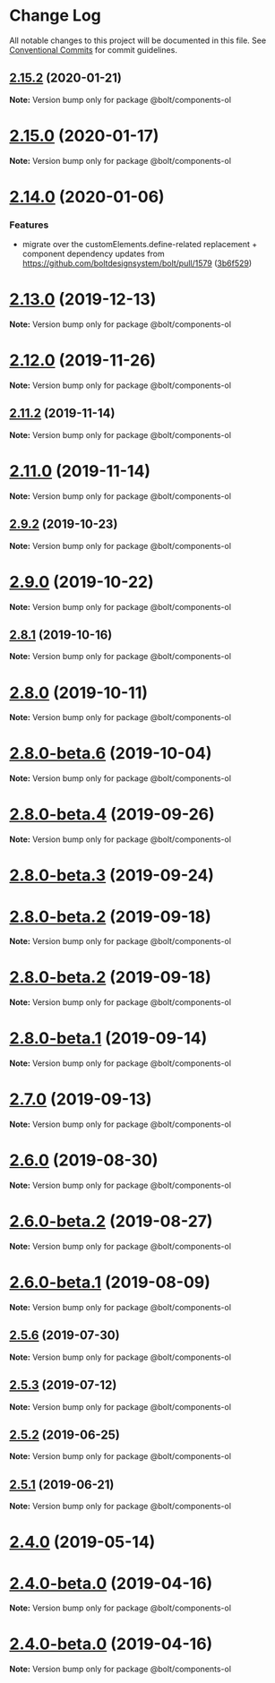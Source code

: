 # Change Log

All notable changes to this project will be documented in this file.
See [Conventional Commits](https://conventionalcommits.org) for commit guidelines.

## [2.15.2](https://github.com/bolt-design-system/bolt/tree/master/packages/components/lists/bolt-ol/compare/v2.15.1...v2.15.2) (2020-01-21)

**Note:** Version bump only for package @bolt/components-ol





# [2.15.0](https://github.com/bolt-design-system/bolt/tree/master/packages/components/lists/bolt-ol/compare/v2.14.3...v2.15.0) (2020-01-17)

**Note:** Version bump only for package @bolt/components-ol





# [2.14.0](https://github.com/bolt-design-system/bolt/tree/master/packages/components/lists/bolt-ol/compare/v2.13.3...v2.14.0) (2020-01-06)


### Features

* migrate over the customElements.define-related replacement + component dependency updates from https://github.com/boltdesignsystem/bolt/pull/1579 ([3b6f529](https://github.com/bolt-design-system/bolt/tree/master/packages/components/lists/bolt-ol/commit/3b6f529))





# [2.13.0](https://github.com/bolt-design-system/bolt/tree/master/packages/components/lists/bolt-ol/compare/v2.12.1...v2.13.0) (2019-12-13)

**Note:** Version bump only for package @bolt/components-ol





# [2.12.0](https://github.com/bolt-design-system/bolt/tree/master/packages/components/lists/bolt-ol/compare/v2.11.4...v2.12.0) (2019-11-26)

**Note:** Version bump only for package @bolt/components-ol





## [2.11.2](https://github.com/bolt-design-system/bolt/tree/master/packages/components/lists/bolt-ol/compare/v2.11.1...v2.11.2) (2019-11-14)

**Note:** Version bump only for package @bolt/components-ol





# [2.11.0](https://github.com/bolt-design-system/bolt/tree/master/packages/components/lists/bolt-ol/compare/v2.10.0...v2.11.0) (2019-11-14)

**Note:** Version bump only for package @bolt/components-ol





## [2.9.2](https://github.com/bolt-design-system/bolt/tree/master/packages/components/lists/bolt-ol/compare/v2.9.1...v2.9.2) (2019-10-23)

**Note:** Version bump only for package @bolt/components-ol





# [2.9.0](https://github.com/bolt-design-system/bolt/tree/master/packages/components/lists/bolt-ol/compare/v2.8.3...v2.9.0) (2019-10-22)

**Note:** Version bump only for package @bolt/components-ol





## [2.8.1](https://github.com/bolt-design-system/bolt/tree/master/packages/components/lists/bolt-ol/compare/v2.8.0...v2.8.1) (2019-10-16)

**Note:** Version bump only for package @bolt/components-ol





# [2.8.0](https://github.com/bolt-design-system/bolt/tree/master/packages/components/lists/bolt-ol/compare/v2.8.0-beta.6...v2.8.0) (2019-10-11)

**Note:** Version bump only for package @bolt/components-ol





# [2.8.0-beta.6](https://github.com/bolt-design-system/bolt/tree/master/packages/components/lists/bolt-ol/compare/v2.8.0-beta.5...v2.8.0-beta.6) (2019-10-04)

**Note:** Version bump only for package @bolt/components-ol





# [2.8.0-beta.4](https://github.com/bolt-design-system/bolt/tree/master/packages/components/lists/bolt-ol/compare/v2.8.0-beta.3...v2.8.0-beta.4) (2019-09-26)

**Note:** Version bump only for package @bolt/components-ol





# [2.8.0-beta.3](https://github.com/bolt-design-system/bolt/tree/master/packages/components/lists/bolt-ol/compare/v2.7.1...v2.8.0-beta.3) (2019-09-24)



# [2.8.0-beta.2](https://github.com/bolt-design-system/bolt/tree/master/packages/components/lists/bolt-ol/compare/v2.7.0...v2.8.0-beta.2) (2019-09-18)

**Note:** Version bump only for package @bolt/components-ol





# [2.8.0-beta.2](https://github.com/bolt-design-system/bolt/tree/master/packages/components/lists/bolt-ol/compare/v2.7.0...v2.8.0-beta.2) (2019-09-18)

**Note:** Version bump only for package @bolt/components-ol





# [2.8.0-beta.1](https://github.com/bolt-design-system/bolt/tree/master/packages/components/lists/bolt-ol/compare/v2.7.0...v2.8.0-beta.1) (2019-09-14)

**Note:** Version bump only for package @bolt/components-ol





# [2.7.0](https://github.com/bolt-design-system/bolt/tree/master/packages/components/lists/bolt-ol/compare/v2.6.0...v2.7.0) (2019-09-13)

**Note:** Version bump only for package @bolt/components-ol





# [2.6.0](https://github.com/bolt-design-system/bolt/tree/master/packages/components/lists/bolt-ol/compare/v2.6.0-beta.2...v2.6.0) (2019-08-30)

**Note:** Version bump only for package @bolt/components-ol





# [2.6.0-beta.2](https://github.com/bolt-design-system/bolt/tree/master/packages/components/lists/bolt-ol/compare/v2.6.0-beta.1...v2.6.0-beta.2) (2019-08-27)

**Note:** Version bump only for package @bolt/components-ol





# [2.6.0-beta.1](https://github.com/bolt-design-system/bolt/tree/master/packages/components/lists/bolt-ol/compare/v2.5.6...v2.6.0-beta.1) (2019-08-09)

**Note:** Version bump only for package @bolt/components-ol





## [2.5.6](https://github.com/bolt-design-system/bolt/tree/master/packages/components/lists/bolt-ol/compare/v2.5.5...v2.5.6) (2019-07-30)

**Note:** Version bump only for package @bolt/components-ol





## [2.5.3](https://github.com/bolt-design-system/bolt/tree/master/packages/components/lists/bolt-ol/compare/v2.5.2...v2.5.3) (2019-07-12)

**Note:** Version bump only for package @bolt/components-ol





## [2.5.2](https://github.com/bolt-design-system/bolt/tree/master/packages/components/lists/bolt-ol/compare/v2.5.1...v2.5.2) (2019-06-25)

**Note:** Version bump only for package @bolt/components-ol





## [2.5.1](https://github.com/bolt-design-system/bolt/tree/master/packages/components/lists/bolt-ol/compare/v2.5.0...v2.5.1) (2019-06-21)

**Note:** Version bump only for package @bolt/components-ol





# [2.4.0](https://github.com/bolt-design-system/bolt/tree/master/packages/components/lists/bolt-ol/compare/v2.3.2...v2.4.0) (2019-05-14)



# [2.4.0-beta.0](https://github.com/bolt-design-system/bolt/tree/master/packages/components/lists/bolt-ol/compare/v2.2.2...v2.4.0-beta.0) (2019-04-16)

**Note:** Version bump only for package @bolt/components-ol





# [2.4.0-beta.0](https://github.com/bolt-design-system/bolt/tree/master/packages/components/lists/bolt-ol/compare/v2.3.0...v2.4.0-beta.0) (2019-04-16)

**Note:** Version bump only for package @bolt/components-ol
